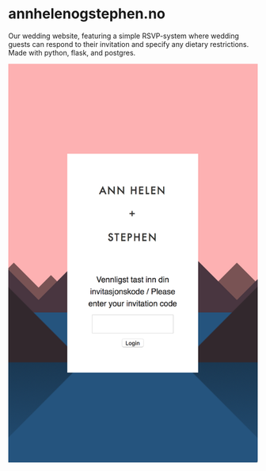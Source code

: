 # annhelenogstephen.no

Our wedding website, featuring a simple RSVP-system where wedding guests can respond to their invitation and specify any dietary restrictions. Made with python, flask, and postgres.

![alt login page](https://raw.githubusercontent.com/stephenramthun/annhelenogstephen.no/master/screen1.png)
